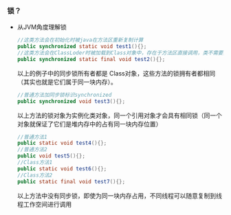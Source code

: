 ### 锁？

- 从JVM角度理解锁

  ```java
  //这类方法会在初始化时被java在方法区重新复制计算
  public synchronized static void test1(){};
  //这类方法会在ClassLoder时被加载到Class对象中，存在于方法区直接调用，类不需要实例化。
  public synchronized static final void test2(){};
  ```

  以上的例子中的同步锁所有者都是 Class对象，这些方法的锁拥有者都相同（其实也就是它们属于同一块内存）。

  ```java
  //普通方法加同步锁标识synchronized
  public synchronized void test3(){};
  ```

  以上方法的锁对象为实例化类对象，同一个引用对象才会具有相同锁（同一个对象就保证了它们是堆内存中的占有同一块内存位置）

  ```java
  //普通方法1
  public static void test4(){};
  //普通方法2
  public void test5(){};
  //Class方法1
  public static void test6(){};
  //Class方法2
  public static final void test7(){};
  ```

  以上方法中没有同步锁，即使为同一块内存占用，不同线程可以随意复制到线程工作空间进行调用

  

